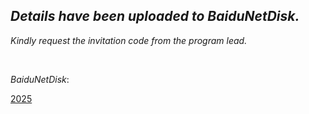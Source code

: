 
## *Details have been uploaded to BaiduNetDisk.*

*Kindly request the invitation code from the program lead.*

<br>

*BaiduNetDisk*:  &nbsp; 

[2025](https://pan.baidu.com/s/1G4tcjrjDohk6BQDTS79CYQ)
